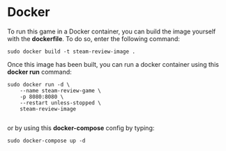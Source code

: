 #  Docker
To run this game in a Docker container, you can build the image yourself with the **dockerfile**. To do so, enter the following command:
```
sudo docker build -t steam-review-image .
```
Once this image has been built, you can run a docker container using this **docker run** command:
```
sudo docker run -d \
    --name steam-review-game \
    -p 8080:8080 \
    --restart unless-stopped \
    steam-review-image
    
```
or by using this **docker-compose** config by typing:
```
sudo docker-compose up -d
```
